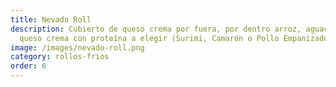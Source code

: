 ```yaml
---
title: Nevado Roll
description: Cubierto de queso crema por fuera, por dentro arroz, aguacate y
  queso crema con proteína a elegir (Surimi, Camarón o Pollo Empanizado)
image: /images/nevado-roll.png
category: rollos-frios
order: 6
---
```

